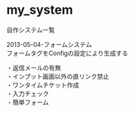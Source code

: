my_system
=========

自作システム一覧


2013-05-04-フォームシステム  
フォームタグをConfigの設定により生成する  


・返信メールの有無  
・インプット画面以外の直リンク禁止  
・ワンタイムチケット作成  
・入力チェック  
・簡単フォーム
